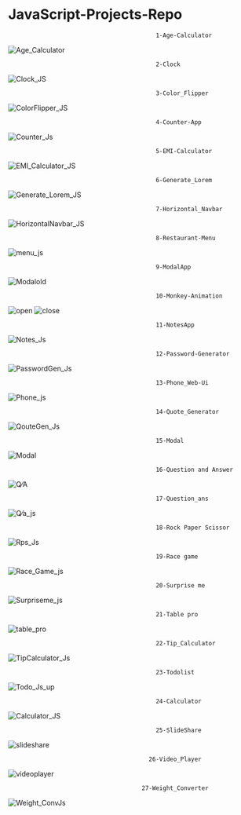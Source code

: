 # JavaScript-Projects-Repo

                                              1-Age-Calculator
![Age_Calculator](https://user-images.githubusercontent.com/114981861/232951287-6657b615-6316-44b9-b9bd-8c6f0b78d4f5.png)


                                              2-Clock
![Clock_JS](https://user-images.githubusercontent.com/114981861/232951607-27b12703-098f-4106-9235-f35dabaf7080.png)


                                              3-Color_Flipper
![ColorFlipper_JS](https://user-images.githubusercontent.com/114981861/232951265-79d10d54-fe43-49da-81fb-12e6ea634e0a.png)


                                              4-Counter-App
![Counter_Js](https://user-images.githubusercontent.com/114981861/232951201-45232eae-bbbe-4a38-b111-86fbe27a33e7.png)


                                              5-EMI-Calculator
![EMI_Calculator_JS](https://user-images.githubusercontent.com/114981861/232951167-6a6161e0-c22f-4729-ad6c-2690a71a19f0.png)


                                              6-Generate_Lorem
![Generate_Lorem_JS](https://user-images.githubusercontent.com/114981861/232951305-c9b18996-70ab-4490-83a4-423dd9479e00.png)


                                              7-Horizontal_Navbar
![HorizontalNavbar_JS](https://user-images.githubusercontent.com/114981861/232951385-0799053a-e202-4028-a345-831cdf347c0f.png)


                                              8-Restaurant-Menu
![menu_js](https://user-images.githubusercontent.com/114981861/232951113-aa106612-6430-4dbe-bba9-a33afbcdef54.png)

                                              9-ModalApp
   ![Modalold](https://user-images.githubusercontent.com/114981861/232951141-f26e6dc6-d8f8-4941-b570-510371c310fa.png)

                                              

                                              10-Monkey-Animation
![open](https://user-images.githubusercontent.com/114981861/232951866-e0aee17c-f73e-49f4-971f-016e09086914.png)
![close](https://user-images.githubusercontent.com/114981861/232951912-ae33d495-85c3-4815-8f71-c2016900bdf4.png)


                                              11-NotesApp
![Notes_Js](https://user-images.githubusercontent.com/114981861/232951437-ac597c6e-33bb-4124-b17e-af84439c7cd7.png)


                                              12-Password-Generator
![PasswordGen_Js](https://user-images.githubusercontent.com/114981861/232951482-493053e7-3d02-4f78-bf3b-17483a9955ae.png)


                                              13-Phone_Web-Ui
![Phone_js](https://user-images.githubusercontent.com/114981861/232951503-996b4f6a-d0d5-4156-9e0e-f00e16e8ff09.png)


                                              14-Quote_Generator

![QouteGen_Js](https://user-images.githubusercontent.com/114981861/232952553-f9cb1ec8-163c-4755-ba23-501328808478.png)


                                              15-Modal
![Modal](https://user-images.githubusercontent.com/114981861/232952688-7da172ab-eeb5-4e17-9173-1c00af807f26.png)


                                              16-Question and Answer
![Q⁄A](https://user-images.githubusercontent.com/114981861/232952794-25ccab8a-1e6d-4d5d-a08d-01b5a0ff1983.png)



                                              17-Question_ans
![Q⁄a_js](https://user-images.githubusercontent.com/114981861/232952041-1e6fffb2-43af-4946-a3d9-12ccba57fb3b.png)


                                              18-Rock Paper Scissor
![Rps_Js](https://user-images.githubusercontent.com/114981861/232951059-b9577d5e-47d7-4f44-b5ef-655f715e3002.png)


                                              19-Race game
![Race_Game_js](https://user-images.githubusercontent.com/114981861/232951036-e5f89dc4-5a46-49ae-8e6f-126c02cc1346.png)


                                              20-Surprise me
![Surpriseme_js](https://user-images.githubusercontent.com/114981861/232951007-c55a4ca2-c2cd-4c20-bf0f-0254351ea706.png)


                                              21-Table pro
![table_pro](https://user-images.githubusercontent.com/114981861/232952200-bfc0981d-7dbc-4cc4-9581-859cb2bcd6c6.png)


                                              22-Tip_Calculator
![TipCalculator_Js](https://user-images.githubusercontent.com/114981861/232950984-1c2a796b-ced2-4dbd-8f1c-8b9cd926ce28.png)



                                              23-Todolist
![Todo_Js_up](https://user-images.githubusercontent.com/114981861/232950965-f61639b1-43c4-4814-8626-ad349585841d.png)



                                              24-Calculator
![Calculator_JS](https://user-images.githubusercontent.com/114981861/232950835-d563a7ad-3f96-4841-a2c6-0e5abc797ebb.png)



                                              25-SlideShare
![slideshare](https://user-images.githubusercontent.com/114981861/232952328-b3efa55b-2797-48d3-95b1-e14ad9457135.png)




                                            26-Video_Player

![videoplayer](https://user-images.githubusercontent.com/114981861/232952448-0d147370-b7b5-48b1-8b91-39dee6f2190f.png)


                                          27-Weight_Converter
                                          
  ![Weight_ConvJs](https://user-images.githubusercontent.com/114981861/232953217-99230154-699b-4efe-b5d7-e9557be3a945.png)


                                          
